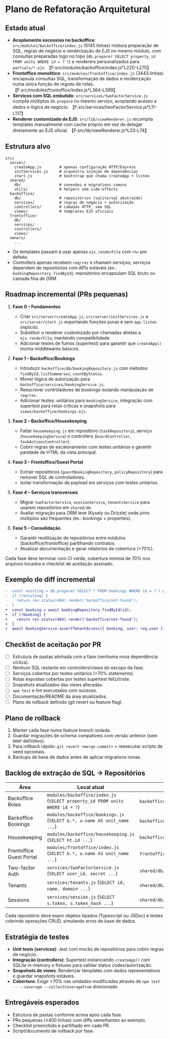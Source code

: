 # Plano de Refatoração Arquitetural

## Estado atual

- **Acoplamento excessivo no backoffice**: `src/modules/backoffice/index.js` (5145 linhas) mistura preparação de SQL, regras de negócio e renderização de EJS no mesmo módulo, com consultas preparadas logo no topo (`db.prepare('SELECT property_id FROM units WHERE id = ?')`) e renderers personalizados para `partials/*.ejs`. 【F:src/modules/backoffice/index.js†L220-L270】
- **Frontoffice monolítico**: `src/modules/frontoffice/index.js` (3443 linhas) encapsula consultas SQL, transformação de dados e renderização numa única função de registo de rotas. 【F:src/modules/frontoffice/index.js†L364-L399】
- **Serviços com SQL embutido**: `src/services/twoFactorService.js` compila múltiplos `db.prepare` no mesmo serviço, acoplando acesso a dados e lógica de negócio. 【F:src/services/twoFactorService.js†L11-L117】
- **Renderer customizado de EJS**: `src/lib/viewRenderer.js` recompila templates manualmente com cache próprio em vez de delegar diretamente ao EJS oficial. 【F:src/lib/viewRenderer.js†L33-L74】

## Estrutura alvo

```text
src/
  server/
    createApp.js        # apenas configuração HTTP/Express
    initServices.js     # orquestra injeção de dependências
    start.js            # bootstrap que chama createApp + listen
  shared/
    db/                 # conexões e migrations comuns
    utils/              # helpers sem side-effects
  backoffice/
    db/                 # repositórios (sqlite/sql abstraído)
    services/           # regras de negócio + autorização
    controllers/        # camadas HTTP, sem SQL
    views/              # templates EJS oficiais
  frontoffice/
    db/
    services/
    controllers/
    views/
  owners/
    ...
```

- Os templates passam a usar apenas `ejs.renderFile` com `<%=` por defeito.
- Controllers apenas recebem `req/res` e chamam serviços; serviços dependem de repositórios com APIs estáveis (ex.: `bookingRepository.findById`); repositórios encapsulam SQL bruto ou camada fina de ORM.

## Roadmap incremental (PRs pequenas)

1. **Fase 0 – Fundamentos**
   - Criar `src/server/createApp.js`, `src/server/initServices.js` e `src/server/start.js` exportando funções puras e sem `app.listen` implícito.
   - Substituir o renderer customizado por chamadas diretas a `ejs.renderFile`, mantendo compatibilidade.
   - Adicionar testes de fumos (supertest) para garantir que `createApp()` monta middlewares básicos.

2. **Fase 1 – Backoffice/Bookings**
   - Introduzir `backoffice/db/bookingRepository.js` com métodos `findById`, `listSummaries`, `countByStatus`.
   - Mover lógica de autorização para `backoffice/services/bookingService.js`.
   - Reescrever controladores de bookings isolando manipulação de `req/res`.
   - Adicionar testes: unitários para `bookingService`, integração com supertest para rotas críticas e snapshots para `views/backoffice/bookings.ejs`.

3. **Fase 2 – Backoffice/Housekeeping**
   - Fatiar `housekeeping.js` em repositório (`taskRepository`), serviço (`housekeepingService`) e controllers (`boardController`, `taskActionsController`).
   - Cobrir regras de escalonamento com testes unitários e garantir paridade de HTML da vista principal.

4. **Fase 3 – Frontoffice/Guest Portal**
   - Extrair repositórios (`guestBookingRepository`, `policyRepository`) para remover SQL de controladores.
   - Isolar transformação de payload em serviços com testes unitários.

5. **Fase 4 – Serviços transversais**
   - Migrar `twoFactorService`, `sessionService`, `tenantsService` para usarem repositórios em `shared/db`.
   - Avaliar migração para ORM leve (Kysely ou Drizzle) onde joins múltiplos são frequentes (ex.: bookings + properties).

6. **Fase 5 – Consolidação**
   - Garantir reutilização de repositórios entre módulos (backoffice/frontoffice) partilhando contratos.
   - Atualizar documentação e gerar relatórios de cobertura (>70%).

Cada fase deve terminar com CI verde, cobertura mínima de 70% nos arquivos tocados e checklist de aceitação assinado.

## Exemplo de diff incremental

```diff
-  const existing = db.prepare('SELECT * FROM bookings WHERE id = ?').get(id);
-  if (!existing) {
-    return res.status(404).render('backoffice/not-found');
-  }
+  const booking = await bookingRepository.findById(id);
+  if (!booking) {
+    return res.status(404).render('backoffice/not-found');
+  }
+  await bookingService.assertTenantAccess({ booking, user: req.user });
```

## Checklist de aceitação por PR

- [ ] Estrutura de pastas alinhada com a fase (nenhuma nova dependência cíclica).
- [ ] Nenhum SQL restante em controllers/views do escopo da fase.
- [ ] Serviços cobertos por testes unitários (>70% statements).
- [ ] Rotas expostas cobertas por testes supertest feliz/triste.
- [ ] Snapshots atualizados das views alteradas.
- [ ] `npm test` e lint executados com sucesso.
- [ ] Documentação/README da área atualizados.
- [ ] Plano de rollback definido (git revert ou feature flag).

## Plano de rollback

1. Manter cada fase numa feature branch isolada.
2. Guardar migrações de schema compatíveis com versão anterior (sem `DROP` definitivo).
3. Para rollback rápido: `git revert <merge-commit>` + reexecutar scripts de seed opcionais.
4. Backups de base de dados antes de aplicar migrations novas.

## Backlog de extração de SQL → Repositórios

| Área | Local atual | Método proposto |
| --- | --- | --- |
| Backoffice Roles | `modules/backoffice/index.js` (`SELECT property_id FROM units WHERE id = ?`) | `backoffice/db/roleAssignmentsRepository.getContext(unitId)` |
| Backoffice Bookings | `modules/backoffice/bookings.js` (`SELECT b.*, u.name AS unit_name ...`) | `backoffice/db/bookingRepository.listDetailed(filter)` |
| Housekeeping | `modules/backoffice/housekeeping.js` (`SELECT ht.id ...`) | `backoffice/db/housekeepingRepository.listBoard(params)` |
| Frontoffice Guest Portal | `modules/frontoffice/index.js` (`SELECT b.*, u.name AS unit_name ...`) | `frontoffice/db/guestPortalRepository.findBookingWithPolicy(bookingId)` |
| Two-factor Auth | `services/twoFactorService.js` (`SELECT user_id, secret ...`) | `shared/db/twoFactorRepository.getConfig(userId)` |
| Tenants | `services/tenants.js` (`SELECT id, name, domain ...`) | `shared/db/tenantRepository.list()` |
| Sessions | `services/session.js` (`SELECT s.token, s.token_hash ...`) | `shared/db/sessionRepository.findActiveByTokenHash(hash)` |

Cada repositório deve expor objetos tipados (Typescript ou JSDoc) e testes cobrindo operações CRUD, simulando erros de base de dados.

## Estratégia de testes

- **Unit tests (services)**: Jest com mocks de repositórios para cobrir regras de negócio.
- **Integração (controllers)**: Supertest instanciando `createApp()` com SQLite in-memory e fixtures para validar status codes/autorização.
- **Snapshots de views**: Renderizar templates com dados representativos e guardar snapshots estáveis.
- **Cobertura**: Exigir >70% nas unidades modificadas através de `npm test -- --coverage --collectCoverageFrom` direcionado.

## Entregáveis esperados

- Estrutura de pastas conforme acima após cada fase.
- PRs pequenas (≤400 linhas) com diffs semelhantes ao exemplo.
- Checklist preenchido e partilhado em cada PR.
- Script/documento de rollback por fase.
